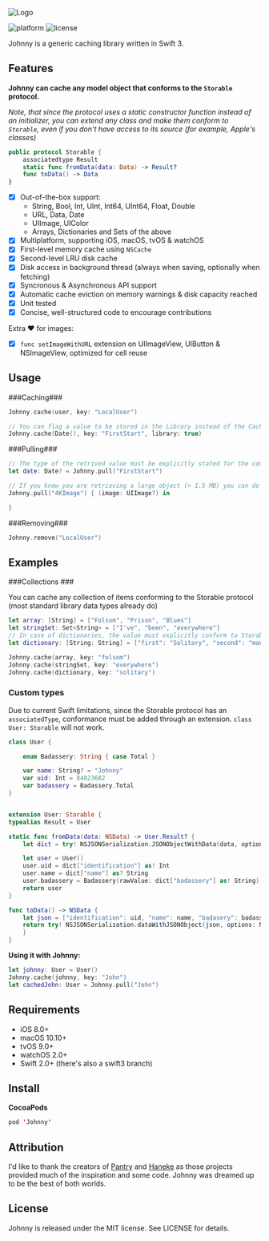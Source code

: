 ![Logo](/Johnny/johnny-logo.png?raw=true)

![platform](https://cdn.rawgit.com/zolomatok/Johnny/master/platform.svg)
![license](https://cdn.rawgit.com/zolomatok/Johnny/master/license.svg)

Johnny is a generic caching library written in Swift 3.

## Features
**Johnny can cache any model object that conforms to the `Storable` protocol.**

*Note, that since the protocol uses a static constructor function instead of an initializer, you can extend any class and make them conform to `Storable`, even if you don't have access to its source (for example, Apple's classes)*

```swift
public protocol Storable {
    associatedtype Result
    static func fromData(data: Data) -> Result?
    func toData() -> Data
}
```

- [x] Out-of-the-box support:
  - String, Bool, Int, UInt, Int64, UInt64, Float, Double
  - URL, Data, Date
  - UIImage, UIColor
  - Arrays, Dictionaries and Sets of the above
- [x] Multiplatform, supporting iOS, macOS, tvOS & watchOS
- [x] First-level memory cache using `NSCache`
- [x] Second-level LRU disk cache
- [x] Disk access in background thread (always when saving, optionally when fetching)
- [x] Syncronous & Asynchronous API support
- [x] Automatic cache eviction on memory warnings & disk capacity reached
- [x] Unit tested
- [x] Concise, well-structured code to encourage contributions

Extra ❤️ for images:
- [x] `func setImageWithURL` extension on UIImageView, UIButton & NSImageView, optimized for cell reuse

## Usage

###Caching###
```swift
Johnny.cache(user, key: "LocalUser")

// You can flag a value to be stored in the Library instead of the Caches folder if you don't want it to be automatically purged:
Johnny.cache(Date(), key: "FirstStart", library: true)
```

###Pulling###

```swift
// The type of the retrived value must be explicitly stated for the compiler.
let date: Date? = Johnny.pull("FirstStart")

// If you know you are retrieving a large object (> 1.5 MB) you can do it asynchronously
Johnny.pull("4KImage") { (image: UIImage?) in

}
```

###Removing###
```swift
Johnny.remove("LocalUser")
```


## Examples

###Collections ###

You can cache any collection of items conforming to the Storable protocol (most standard library data types already do)

```swift
let array: [String] = ["Folsom", "Prison", "Blues"]
let stringSet: Set<String> = ["I've", "been", "everywhere"]
// In case of dictionaries, the value must explicitly conform to Storable (so [String: AnyObject] does not work, while [String: Double] does)
let dictionary: [String: String] = ["first": "Solitary", "second": "man"]

Johnny.cache(array, key: "folsom")
Johnny.cache(stringSet, key: "everywhere")
Johnny.cache(dictionary, key: "solitary")
```

### Custom types ###

Due to current Swift limitations, since the Storable protocol has an `associatedType`, conformance must be added through an extension.
`class User: Storable` will not work.


```swift
class User {

    enum Badassery: String { case Total }

    var name: String? = "Johnny"
    var uid: Int = 84823682
    var badassery = Badassery.Total
}


extension User: Storable {
typealias Result = User

static func fromData(data: NSData) -> User.Result? {
    let dict = try! NSJSONSerialization.JSONObjectWithData(data, options: NSJSONReadingOptions()) as! [NSObject: AnyObject]

    let user = User()
    user.uid = dict["identification"] as! Int
    user.name = dict["name"] as? String
    user.badassery = Badassery(rawValue: dict["badassery"] as! String)!
    return user
}

func toData() -> NSData {
    let json = ["identification": uid, "name": name, "badasery": badassery.rawValue]
    return try! NSJSONSerialization.dataWithJSONObject(json, options: NSJSONWritingOptions())
    }
}
```

**Using it with Johnny:**


```swift
let johnny: User = User()
Johnny.cache(johnny, key: "John")
let cachedJohn: User = Johnny.pull("John")
```



## Requirements
- iOS 8.0+
- macOS 10.10+
- tvOS 9.0+
- watchOS 2.0+
- Swift 2.0+ (there's also a swift3 branch)

## Install

**CocoaPods**

```swift
pod 'Johnny'
```

## Attribution
I'd like to thank the creators of [Pantry](https://github.com/nickoneill/Pantry) and [Haneke](https://github.com/Haneke/HanekeSwift) as those projects provided much of the inspiration and some code. Johnny was dreamed up to be the best of both worlds.

## License
Johnny is released under the MIT license. See LICENSE for details.
